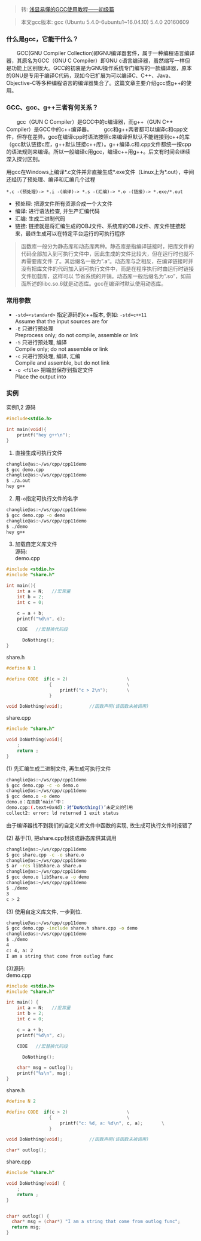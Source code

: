 > 转: [浅显易懂的GCC使用教程——初级篇](https://blog.csdn.net/qq_42475711/article/details/85224010)

> 本文gcc版本:  gcc (Ubuntu 5.4.0-6ubuntu1~16.04.10) 5.4.0 20160609

### 什么是gcc，它能干什么？
  GCC(GNU Compiler Collection)即GNU编译器套件，属于一种编程语言编译器，其原名为GCC（GNU C Compiler）即GNU c语言编译器，虽然缩写一样但是功能上区别很大。GCC的初衷是为GNU操作系统专门编写的一款编译器，原本的GNU是专用于编译C代码，现如今已扩展为可以编译C、C++、Java、Objective-C等多种编程语言的编译器集合了。这篇文章主要介绍gcc或g++的使用。

### GCC、gcc、g++三者有何关系？
  gcc（GUN C Compiler）是GCC中的c编译器，而g++（GUN C++ Compiler）是GCC中的c++编译器。
  gcc和g++两者都可以编译c和cpp文件，但存在差异。gcc在编译cpp时语法按照c来编译但默认不能链接到c++的库（gcc默认链接c库，g++默认链接c++库）。g++编译.c和.cpp文件都统一按cpp的语法规则来编译。所以一般编译c用gcc，编译c++用g++。后文有时间会继续深入探讨区别。

用gcc在Windows上编译*.c文件并非直接生成*.exe文件（Linux上为*.out），中间还经历了预处理、编译和汇编几个过程
```
*.c -(预处理)-> *.i -(编译)-> *.s -(汇编)-> *.o -(链接)-> *.exe/*.out
```
- 预处理: 把源文件所有资源合成一个大文件
- 编译: 进行语法检查, 并生产汇编代码
- 汇编: 生成二进制代码
- 链接: 链接就是将汇编生成的OBJ文件、系统库的OBJ文件、库文件链接起来，最终生成可以在特定平台运行的可执行程序
> 函数库一般分为静态库和动态库两种。静态库是指编译链接时，把库文件的代码全部加入到可执行文件中，因此生成的文件比较大，但在运行时也就不再需要库文件 了。其后缀名一般为”.a”。动态库与之相反，在编译链接时并没有把库文件的代码加入到可执行文件中，而是在程序执行时由运行时链接文件加载库，这样可以 节省系统的开销。动态库一般后缀名为”.so”，如前面所述的libc.so.6就是动态库。gcc在编译时默认使用动态库。

### 常用参数
- `-std=<standard>` 指定源码的c++版本, 例如: `-std=c++11`  
Assume that the input sources are for <standard>
- `-E` 只进行预处理    
Preprocess only; do not compile, assemble or link   
- `-S` 只进行预处理, 编译   
Compile only; do not assemble or link   
- `-c` 只进行预处理, 编译, 汇编  
Compile and assemble, but do not link   
- `-o <file>`  把输出保存到指定文件   
Place the output into <file>


### 实例
实例1,2 源码
```cpp
#include<stdio.h>

int main(void){
    printf("hey g++\n");
}
```

1. 直接生成可执行文件
```bash
changlie@as:~/ws/cpp/cpp11demo
$ gcc demo.cpp
changlie@as:~/ws/cpp/cpp11demo
$ ./a.out
hey g++
```

2. 用`-o`指定可执行文件的名字
```bash
changlie@as:~/ws/cpp/cpp11demo
$ gcc demo.cpp -o demo
changlie@as:~/ws/cpp/cpp11demo
$ ./demo
hey g++
```

3. 加载自定义库文件   
源码:   
demo.cpp
```cpp
#include <stdio.h>
#include "share.h"

int main(){
    int a = N;   //宏常量
    int b = 2;
    int c = 0;

    c = a + b;
    printf("%d\n", c);

    CODE   //宏替换代码段

	  DoNothing();
}
```
share.h
```cpp
#define N 1

#define CODE  if(c > 2)                      \
                {                            \
                    printf("c > 2\n");       \
                }

void DoNothing(void);          //函数声明(该函数未被调用)
```
share.cpp
```cpp
#include "share.h"

void DoNothing(void){
    ;
    return ;
}
```
(1) 先汇编生成二进制文件, 再生成可执行文件
```bash
changlie@as:~/ws/cpp/cpp11demo
$ gcc demo.cpp -c -o demo.o
changlie@as:~/ws/cpp/cpp11demo
$ gcc demo.o -o demo
demo.o：在函数‘main’中：
demo.cpp:(.text+0x4d)：对‘DoNothing()’未定义的引用
collect2: error: ld returned 1 exit status
```
由于编译器找不到我们的自定义库文件中函数的实现, 故生成可执行文件时报错了

(2) 基于(1), 把share.cpp封装成静态库供其调用
```bash
changlie@as:~/ws/cpp/cpp11demo
$ gcc share.cpp -c -o share.o
changlie@as:~/ws/cpp/cpp11demo
$ ar -rcs libShare.a share.o
changlie@as:~/ws/cpp/cpp11demo
$ gcc demo.o libShare.a -o demo
changlie@as:~/ws/cpp/cpp11demo
$ ./demo
3
c > 2
```

(3) 使用自定义库文件, 一步到位.
```bash
changlie@as:~/ws/cpp/cpp11demo
$ gcc demo.cpp -include share.h share.cpp -o demo
changlie@as:~/ws/cpp/cpp11demo
$ ./demo
4
c: 4, a: 2
I am a string that come from outlog func
```
(3)源码:   
demo.cpp
```cpp
#include <stdio.h>
#include "share.h"

int main() {
    int a = N;   //宏常量
    int b = 2;
    int c = 0;

    c = a + b;
    printf("%d\n", c);

    CODE   //宏替换代码段

	  DoNothing();

    char* msg = outlog();
    printf("%s\n", msg);
}
```
share.h
```cpp
#define N 2

#define CODE  if(c > 2)                      \
                {                            \
                    printf("c: %d, a: %d\n", c, a);       \
                }

void DoNothing(void);          //函数声明(该函数未被调用)

char* outlog();
```
share.cpp
```cpp
#include "share.h"

void DoNothing(void) {
    ;
    return ;
}


char* outlog() {
  char* msg = (char*) "I am a string that come from outlog func";
  return msg;
}
```
